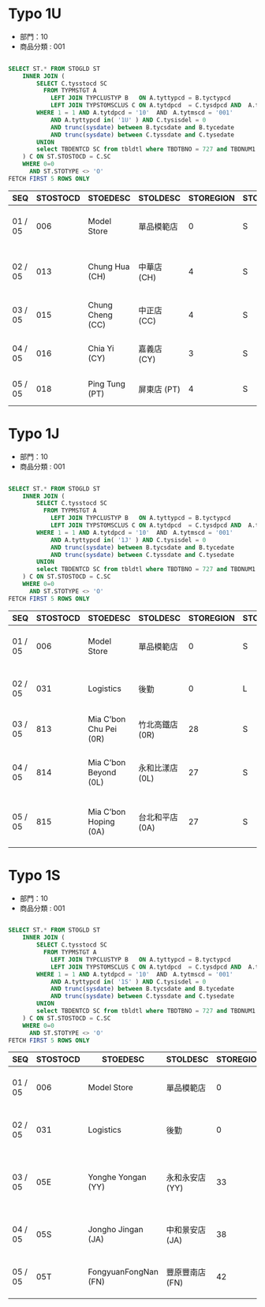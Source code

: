
# Typo 1U

- 部門：10
- 商品分類 : 001

```sql
   
SELECT ST.* FROM STOGLD ST
    INNER JOIN (
        SELECT C.tysstocd SC
          FROM TYPMSTGT A
            LEFT JOIN TYPCLUSTYP B   ON A.tyttypcd = B.tyctypcd
            LEFT JOIN TYPSTOMSCLUS C ON A.tytdpcd  = C.tysdpcd AND  A.tytmscd = C.tysmscd AND B.tyccluscd = C.tyscluscd
        WHERE 1 = 1 AND A.tytdpcd = '10'  AND　A.tytmscd = '001'
            AND A.tyttypcd in( '1U' ) AND C.tysisdel = 0
            AND trunc(sysdate) between B.tycsdate and B.tycedate
            AND trunc(sysdate) between C.tyssdate and C.tysedate
        UNION
        select TBDENTCD SC from tbldtl where TBDTBNO = 727 and TBDNUM1 = 1
    ) C ON ST.STOSTOCD = C.SC
    WHERE 0=0
      AND ST.STOTYPE <> 'O'
FETCH FIRST 5 ROWS ONLY

```

|SEQ|STOSTOCD|STOEDESC|STOLDESC|STOREGION|STOTYPE|STOSHORT|STOORDABLE|STOBRCD|STOBREDESC|STOBRLDESC|STOLADDR1|STOLADDR2|STOEADDR1|STOEADDR2|STOSTATE|STOWELID|STOTAXID|STOCASHIER|STOFORMAT|STOCATE|STOMKT|STOTAXLOC|STOCITY|STOCRE|STOUPD|STOUSR|STOCREUSR|STOMUNICIPAL|STOPRINTER|STOTRANS|STOAREACD|STOARO|STOITMDESC|STOCHANGEPP|STORETURN|STOADJORD|STOCOSTCAL|STOCYSTART|STOCYEND|STOAUTOORD|STODEFINEL|STODEFINEE|STOGLN|STODAYSSEARCH|STOPPDECIMAL|STOSPDECIMAL|STOWGSHORT|STOPRICELEN|STONONSCHORD|STOLGORDBY|STOWGTYP|STOTAB|STOBUCD|STOPSSTO|STORETURNPRITOL|STOSTOPOS|STOPSGL|STOPSAP|STOPSHO|STOPSBC|STOPSTZ|STOPSCOUNTRY|STOPSCOUNTRYCD|STOPSORIGIN|STOPSSETID|STOPSINTINF|STOALERTTIME1|STOALERTTIME2|STOALERTTIME3|STOALERTCOLOR1|STOALERTCOLOR2|STOALERTCOLOR3|STOSPLTLGTPO|STOTOLEBTWSUG|STOINPUTMRP|STOMRPDIFFPO|STOALERTNSP|STOPRINTDCOD|STODEFAULTLOC|STORECRETURNWH|STOSTKCONSIGN|STOSTKLOC|STOMERGELIST|STOSTKADJIMA|STPSTKADJFG|STOLOC|STOPOFT|STOPHONENO|STOFAXNO|STOSTICKPRINTER|STOBYPSRAWF|STOSEMIPRINTER|STOECBUS|BUSINESSFORMAT|
| -- | -- | -- | -- | -- | -- | -- | -- | -- | -- | -- | -- | -- | -- | -- | -- | -- | -- | -- | -- | -- | -- | -- | -- | -- | -- | -- | -- | -- | -- | -- | -- | -- | -- | -- | -- | -- | -- | -- | -- | -- | -- | -- | -- | -- | -- | -- | -- | -- | -- | -- | -- | -- | -- | -- | -- | -- | -- | -- | -- | -- | -- | -- | -- | -- | -- | -- | -- | -- | -- | -- | -- | -- | -- | -- | -- | -- | -- | -- | -- | -- | -- | -- | -- | -- | -- | -- | -- | -- | -- | -- | -- | -- | -- | -- |
|01 / 05|006|Model Store|單品模範店|0|S|006|0|null|null|null|251 台北縣淡水鎮民權路27號後棟5樓|null|5F, Back Building,No.27, Min-Chuan Rd.,|Tam Hsui, Taipei, Taiwan, R.O.C 251|null|null|22662550|T|HYP|H|A|null|003|2009-03-27 00:00:00.0|2021-03-24 00:43:36.0|victorshih|MIGRATION|null|RP|0|02|0|B|N|N|4|0|22:00|12:00|0|null|null|4717546900065|60|2|0|1|0|1|0|D|ABCDEFGHIJ|1|null|20|null|null|null|null|null|null|null|null|null|null|0|5|15|30|3|2|1|0|50|0|1|0|P3|L|0|0|0|1|M|6|L|null|null|null|null|0|PS|0|HYP|
|02 / 05|013|Chung Hua (CH)|中華店 (CH)|4|S|CH|1|null|null|null|710 台南市永康區中華二路350號B1-1-8|null|B1-1-8 350 CHUNG-HUA 2ND ROAD|YONG KANG TAINAN 710|null|null|22662550|T|HYP|H|A|null|016|2009-03-27 00:00:00.0|2021-03-03 23:06:29.0|CRID0551|MIGRATION|null|RP|0|02|0|B|N|N|4|0|22:00|12:00|0|null|null|4717546900133|60|1|1|1|0|1|0|D|ABCDEFGHIJ|1|TWA006|0|0013|TW010|TW011|000|TWD|E08|TAIWAN|TW|S|TWMER|0|5|15|30|3|2|1|0|50|0|1|0|P5|L|0|1|0|1|M|6|L|null|06-275-6050|06-236-9352|PR|null|PS|1|HYP|
|03 / 05|015|Chung Cheng (CC)|中正店 (CC)|4|S|CC|1|null|null|null|710 台南市永康區中正南路358號|null|358 CHUNG-CHENG SOUTH ROAD|YONG KANG TAINAN 710|null|null|22662550|T|HYP|H|A|null|016|2009-03-27 00:00:00.0|2021-03-03 23:06:29.0|CRID0551|MIGRATION|null|RP|0|02|0|B|N|N|4|0|22:00|12:00|0|null|null|4717546900157|60|1|1|1|0|1|0|D|ABCDEFGHIJ|1|TWA009|0|0015|TW010|TW011|000|TWD|E08|TAIWAN|TW|S|TWMER|0|5|15|30|3|2|1|0|50|0|1|0|P5|L|0|1|0|1|M|6|L|null|06-253-8481|06-254-6742|PR|null|PS|1|HYP|
|04 / 05|016|Chia Yi (CY)|嘉義店 (CY)|3|S|CY|1|null|null|null|600 嘉義市博愛路二段461號|null|461 PO-AI ROAD SEC.2 CHIA YI 600|null|null|null|22662550|T|HYP|H|A|null|013|2009-03-27 00:00:00.0|2021-03-03 23:06:29.0|CRID0551|MIGRATION|null|RP|0|02|0|B|N|N|4|0|22:00|12:00|0|null|null|4717546900164|60|1|1|1|0|1|0|D|ABCDEFGHIJ|1|TWA015|0|0016|TW010|TW011|000|TWD|E08|TAIWAN|TW|S|TWMER|0|5|15|30|3|2|1|0|50|0|1|0|P5|L|0|1|0|1|M|6|L|null|05-235-3606|05-286-3550|PR|null|PS|1|HYP|
|05 / 05|018|Ping Tung (PT)|屏東店 (PT)|4|S|PT|1|null|null|null|900 屏東市仁愛路188號|null|188 JEN-AI ROAD PING TUNG 900|null|null|null|22662550|T|HYP|H|A|null|021|2009-03-27 00:00:00.0|2021-03-03 23:06:29.0|CRID0551|MIGRATION|null|RP|0|02|0|B|N|N|4|0|22:00|12:00|0|null|null|4717546900188|60|1|1|1|0|1|0|D|ABCDEFGHIJ|1|TWA013|0|0018|TW010|TW011|000|TWD|E08|TAIWAN|TW|S|TWMER|0|5|15|30|3|2|1|0|50|0|1|0|P5|L|0|1|0|1|M|6|L|null|08-738-0310|08-736-0125|PR|null|PS|1|HYP|


# Typo 1J

- 部門：10
- 商品分類 : 001

```sql
   
SELECT ST.* FROM STOGLD ST
    INNER JOIN (
        SELECT C.tysstocd SC
          FROM TYPMSTGT A
            LEFT JOIN TYPCLUSTYP B   ON A.tyttypcd = B.tyctypcd
            LEFT JOIN TYPSTOMSCLUS C ON A.tytdpcd  = C.tysdpcd AND  A.tytmscd = C.tysmscd AND B.tyccluscd = C.tyscluscd
        WHERE 1 = 1 AND A.tytdpcd = '10'  AND　A.tytmscd = '001'
            AND A.tyttypcd in( '1J' ) AND C.tysisdel = 0
            AND trunc(sysdate) between B.tycsdate and B.tycedate
            AND trunc(sysdate) between C.tyssdate and C.tysedate
        UNION
        select TBDENTCD SC from tbldtl where TBDTBNO = 727 and TBDNUM1 = 1
    ) C ON ST.STOSTOCD = C.SC
    WHERE 0=0
      AND ST.STOTYPE <> 'O'
FETCH FIRST 5 ROWS ONLY

```

|SEQ|STOSTOCD|STOEDESC|STOLDESC|STOREGION|STOTYPE|STOSHORT|STOORDABLE|STOBRCD|STOBREDESC|STOBRLDESC|STOLADDR1|STOLADDR2|STOEADDR1|STOEADDR2|STOSTATE|STOWELID|STOTAXID|STOCASHIER|STOFORMAT|STOCATE|STOMKT|STOTAXLOC|STOCITY|STOCRE|STOUPD|STOUSR|STOCREUSR|STOMUNICIPAL|STOPRINTER|STOTRANS|STOAREACD|STOARO|STOITMDESC|STOCHANGEPP|STORETURN|STOADJORD|STOCOSTCAL|STOCYSTART|STOCYEND|STOAUTOORD|STODEFINEL|STODEFINEE|STOGLN|STODAYSSEARCH|STOPPDECIMAL|STOSPDECIMAL|STOWGSHORT|STOPRICELEN|STONONSCHORD|STOLGORDBY|STOWGTYP|STOTAB|STOBUCD|STOPSSTO|STORETURNPRITOL|STOSTOPOS|STOPSGL|STOPSAP|STOPSHO|STOPSBC|STOPSTZ|STOPSCOUNTRY|STOPSCOUNTRYCD|STOPSORIGIN|STOPSSETID|STOPSINTINF|STOALERTTIME1|STOALERTTIME2|STOALERTTIME3|STOALERTCOLOR1|STOALERTCOLOR2|STOALERTCOLOR3|STOSPLTLGTPO|STOTOLEBTWSUG|STOINPUTMRP|STOMRPDIFFPO|STOALERTNSP|STOPRINTDCOD|STODEFAULTLOC|STORECRETURNWH|STOSTKCONSIGN|STOSTKLOC|STOMERGELIST|STOSTKADJIMA|STPSTKADJFG|STOLOC|STOPOFT|STOPHONENO|STOFAXNO|STOSTICKPRINTER|STOBYPSRAWF|STOSEMIPRINTER|STOECBUS|BUSINESSFORMAT|
| -- | -- | -- | -- | -- | -- | -- | -- | -- | -- | -- | -- | -- | -- | -- | -- | -- | -- | -- | -- | -- | -- | -- | -- | -- | -- | -- | -- | -- | -- | -- | -- | -- | -- | -- | -- | -- | -- | -- | -- | -- | -- | -- | -- | -- | -- | -- | -- | -- | -- | -- | -- | -- | -- | -- | -- | -- | -- | -- | -- | -- | -- | -- | -- | -- | -- | -- | -- | -- | -- | -- | -- | -- | -- | -- | -- | -- | -- | -- | -- | -- | -- | -- | -- | -- | -- | -- | -- | -- | -- | -- | -- | -- | -- | -- |
|01 / 05|006|Model Store|單品模範店|0|S|006|0|null|null|null|251 台北縣淡水鎮民權路27號後棟5樓|null|5F, Back Building,No.27, Min-Chuan Rd.,|Tam Hsui, Taipei, Taiwan, R.O.C 251|null|null|22662550|T|HYP|H|A|null|003|2009-03-27 00:00:00.0|2021-03-24 00:43:36.0|victorshih|MIGRATION|null|RP|0|02|0|B|N|N|4|0|22:00|12:00|0|null|null|4717546900065|60|2|0|1|0|1|0|D|ABCDEFGHIJ|1|null|20|null|null|null|null|null|null|null|null|null|null|0|5|15|30|3|2|1|0|50|0|1|0|P3|L|0|0|0|1|M|6|L|null|null|null|null|0|PS|0|HYP|
|02 / 05|031|Logistics|後勤|0|L|LGS|0|null|null|null|251 台北縣淡水鎮民權路27號後棟5樓|null|5F, Back Building,No.27, Min-Chuan Rd.,|Tam Hsui, Taipei, Taiwan, R.O.C 251|null|null|031|C|HYP|L|A|null|003|2009-03-27 00:00:00.0|2021-03-24 00:41:26.0|victorshih|MIGRATION|null|RP|0|02|0|B|N|N|4|0|22:00|11:00|0|null|null|4717546900102|60|2|0|1|0|1|0|D|ABCDEFGHIJ|1|TWY900|20|null|TW010|TW011|000|TWD|E08|TAIWAN|TW|S|TWMER|0|5|15|30|3|2|1|0|50|0|1|0|P3|L|0|0|0|1|M|6|L|null|null|null|null|0|PS|0|HYP|
|03 / 05|813|Mia C’bon Chu Pei (0R)|竹北高鐵店 (0R)|28|S|0R|1|null|null|null|302 新竹縣竹北市文興路二段2號|null|No. 2 ,Section 1,Wenxing Rd, Chu-Bei |City, Hsin Chu County 302|null|null|22662550|T|SUP|S|D|null|006|2022-05-05 00:06:21.0|2022-10-24 15:59:07.0|md8706|victorshih|null|RP|0|02|0|B|N|N|4|0|22:00|12:00|0|null|null|4717546916776|60|1|1|1|0|1|0|D|ABCDEFGHIJ|1|TWP813|0|0445|TW080|TW011|000|TWD|E08|TAIWAN|TW|S|TWMER|0|5|15|30|3|2|1|0|50|0|1|0|P3|L|0|1|0|1|M|6|L|null|03-657-9028|null|PR|0|PS|1|JSN|
|04 / 05|814|Mia C’bon Beyond (0L)|永和比漾店 (0L)|27|S|0L|1|null|null|null|234 新北市永和區中山路一段238號B2F|null|B2F, No.238 Chong Shan Rd. 1st Section, |Yong-Ho District, New Taipei City 234|null|null|22662550|T|SUP|S|D|null|003|2022-05-26 00:11:40.0|2023-08-31 17:51:58.0|F000172061|victorshih|null|RP|0|02|0|B|N|N|4|0|22:00|12:00|0|null|null|4717546916783|60|1|1|1|0|1|0|D|ABCDEFGHIJ|1|TWP814|0|0446|TW080|TW011|000|TWD|E08|TAIWAN|TW|S|TWMER|0|5|15|30|3|2|1|0|50|0|1|0|P3|L|0|1|0|1|M|6|L|null|02-8231-5950|null|PR|0|PS|1|JSN|
|05 / 05|815|Mia C’bon Hoping (0A)|台北和平店 (0A)|27|S|0A|1|null|null|null|106 台北市大安區羅斯福路2段41-49號B1|null|B1F, No. 41-49 & B2F No.41 Rosevelt Rd. |2nd Section, Taipei City 106|null|null|22662550|T|SUP|S|D|null|001|2022-04-07 00:09:32.0|2022-10-24 16:01:57.0|md8706|victorshih|null|RP|0|02|0|B|N|N|4|0|22:00|12:00|0|null|null|4717546916790|60|1|1|1|0|1|0|D|ABCDEFGHIJ|1|TWP815|0|0447|TW080|TW011|000|TWD|E08|TAIWAN|TW|S|TWMER|0|5|15|30|3|2|1|0|50|0|1|0|P3|L|0|1|0|1|M|6|L|null|02-2396-9625|null|PR|0|PS|1|JSN|


# Typo 1S

- 部門：10
- 商品分類 : 001

```sql
   
SELECT ST.* FROM STOGLD ST
    INNER JOIN (
        SELECT C.tysstocd SC
          FROM TYPMSTGT A
            LEFT JOIN TYPCLUSTYP B   ON A.tyttypcd = B.tyctypcd
            LEFT JOIN TYPSTOMSCLUS C ON A.tytdpcd  = C.tysdpcd AND  A.tytmscd = C.tysmscd AND B.tyccluscd = C.tyscluscd
        WHERE 1 = 1 AND A.tytdpcd = '10'  AND　A.tytmscd = '001'
            AND A.tyttypcd in( '1S' ) AND C.tysisdel = 0
            AND trunc(sysdate) between B.tycsdate and B.tycedate
            AND trunc(sysdate) between C.tyssdate and C.tysedate
        UNION
        select TBDENTCD SC from tbldtl where TBDTBNO = 727 and TBDNUM1 = 1
    ) C ON ST.STOSTOCD = C.SC
    WHERE 0=0
      AND ST.STOTYPE <> 'O'
FETCH FIRST 5 ROWS ONLY

```

|SEQ|STOSTOCD|STOEDESC|STOLDESC|STOREGION|STOTYPE|STOSHORT|STOORDABLE|STOBRCD|STOBREDESC|STOBRLDESC|STOLADDR1|STOLADDR2|STOEADDR1|STOEADDR2|STOSTATE|STOWELID|STOTAXID|STOCASHIER|STOFORMAT|STOCATE|STOMKT|STOTAXLOC|STOCITY|STOCRE|STOUPD|STOUSR|STOCREUSR|STOMUNICIPAL|STOPRINTER|STOTRANS|STOAREACD|STOARO|STOITMDESC|STOCHANGEPP|STORETURN|STOADJORD|STOCOSTCAL|STOCYSTART|STOCYEND|STOAUTOORD|STODEFINEL|STODEFINEE|STOGLN|STODAYSSEARCH|STOPPDECIMAL|STOSPDECIMAL|STOWGSHORT|STOPRICELEN|STONONSCHORD|STOLGORDBY|STOWGTYP|STOTAB|STOBUCD|STOPSSTO|STORETURNPRITOL|STOSTOPOS|STOPSGL|STOPSAP|STOPSHO|STOPSBC|STOPSTZ|STOPSCOUNTRY|STOPSCOUNTRYCD|STOPSORIGIN|STOPSSETID|STOPSINTINF|STOALERTTIME1|STOALERTTIME2|STOALERTTIME3|STOALERTCOLOR1|STOALERTCOLOR2|STOALERTCOLOR3|STOSPLTLGTPO|STOTOLEBTWSUG|STOINPUTMRP|STOMRPDIFFPO|STOALERTNSP|STOPRINTDCOD|STODEFAULTLOC|STORECRETURNWH|STOSTKCONSIGN|STOSTKLOC|STOMERGELIST|STOSTKADJIMA|STPSTKADJFG|STOLOC|STOPOFT|STOPHONENO|STOFAXNO|STOSTICKPRINTER|STOBYPSRAWF|STOSEMIPRINTER|STOECBUS|BUSINESSFORMAT|
| -- | -- | -- | -- | -- | -- | -- | -- | -- | -- | -- | -- | -- | -- | -- | -- | -- | -- | -- | -- | -- | -- | -- | -- | -- | -- | -- | -- | -- | -- | -- | -- | -- | -- | -- | -- | -- | -- | -- | -- | -- | -- | -- | -- | -- | -- | -- | -- | -- | -- | -- | -- | -- | -- | -- | -- | -- | -- | -- | -- | -- | -- | -- | -- | -- | -- | -- | -- | -- | -- | -- | -- | -- | -- | -- | -- | -- | -- | -- | -- | -- | -- | -- | -- | -- | -- | -- | -- | -- | -- | -- | -- | -- | -- | -- |
|01 / 05|006|Model Store|單品模範店|0|S|006|0|null|null|null|251 台北縣淡水鎮民權路27號後棟5樓|null|5F, Back Building,No.27, Min-Chuan Rd.,|Tam Hsui, Taipei, Taiwan, R.O.C 251|null|null|22662550|T|HYP|H|A|null|003|2009-03-27 00:00:00.0|2021-03-24 00:43:36.0|victorshih|MIGRATION|null|RP|0|02|0|B|N|N|4|0|22:00|12:00|0|null|null|4717546900065|60|2|0|1|0|1|0|D|ABCDEFGHIJ|1|null|20|null|null|null|null|null|null|null|null|null|null|0|5|15|30|3|2|1|0|50|0|1|0|P3|L|0|0|0|1|M|6|L|null|null|null|null|0|PS|0|HYP|
|02 / 05|031|Logistics|後勤|0|L|LGS|0|null|null|null|251 台北縣淡水鎮民權路27號後棟5樓|null|5F, Back Building,No.27, Min-Chuan Rd.,|Tam Hsui, Taipei, Taiwan, R.O.C 251|null|null|031|C|HYP|L|A|null|003|2009-03-27 00:00:00.0|2021-03-24 00:41:26.0|victorshih|MIGRATION|null|RP|0|02|0|B|N|N|4|0|22:00|11:00|0|null|null|4717546900102|60|2|0|1|0|1|0|D|ABCDEFGHIJ|1|TWY900|20|null|TW010|TW011|000|TWD|E08|TAIWAN|TW|S|TWMER|0|5|15|30|3|2|1|0|50|0|1|0|P3|L|0|0|0|1|M|6|L|null|null|null|null|0|PS|0|HYP|
|03 / 05|05E|Yonghe Yongan (YY)|永和永安店 (YY)|33|S|YY|1|null|null|null|234 新北市永和區中和路499號之1~2號,499之5~55號|null|No.449-1~2, 449-5~55, Zhonghe Rd.,|Yonghe City, Taipei County 234, Taiwan|null|null|22662550|T|SUP|S|B|null|003|2009-11-09 02:25:30.0|2021-11-01 12:10:54.0|md8395|victorshih|null|RP|0|02|0|B|N|N|4|0|22:00|12:00|0|null|null|4717546901543|60|1|1|1|0|1|0|D|ABCDEFGHIJ|1|TWP502|0|0154|TW010|TW011|000|TWD|E08|TAIWAN|TW|S|TWMER|0|5|15|30|3|2|1|0|50|0|1|0|P4|L|0|1|0|1|M|6|L|null|02-2232-7755|02-2923-1122|PR|0|PS|1|SUP|
|04 / 05|05S|Jongho Jingan (JA)|中和景安店 (JA)|38|S|JA|1|null|null|null|235 新北市中和區景平路353號B1|null|B1F., No.353, Jingping Rd., Zhonghe Dist|, New Taipei City 235, Taiwan (R.O.C.)|null|null|22662550|T|SUP|S|B|null|003|2013-04-28 09:17:08.0|2021-11-01 12:10:54.0|md8395|F000033546|null|RP|0|02|0|B|N|N|4|0|22:00|12:00|0|null|null|4717546902588|60|1|1|1|0|1|0|D|ABCDEFGHIJ|1|TWP505|0|0159|TW010|TW011|000|TWD|E08|TAIWAN|TW|S|TWMER|0|5|15|30|3|2|1|0|50|0|1|0|P4|L|0|1|0|1|M|6|L|null|02-2240-9628|02-2240-9728|PR|0|PS|1|SUP|
|05 / 05|05T|FongyuanFongNan (FN)|豐原豐南店 (FN)|42|S|FN|1|null|null|null|420 台中市豐原區豐南街118號|null|No. 118, Fengnan St., Fengyuan Dist.,|Taichung City 420, Taiwan (R.O.C.)|null|null|22662550|T|SUP|S|B|null|009|2013-04-28 09:22:51.0|2021-11-01 12:10:54.0|md8395|F000033546|null|RF|0|02|0|B|N|N|4|0|22:00|12:00|0|null|null|4717546902595|60|1|1|1|0|1|0|D|ABCDEFGHIJ|1|TWP507|0|0160|TW010|TW011|000|TWD|E08|TAIWAN|TW|S|TWMER|0|5|15|30|3|2|1|0|50|0|1|0|P3|L|0|1|0|1|M|6|L|null|04-2528-0897|04-2528-0893|PR|0|PS|1|SUP|

